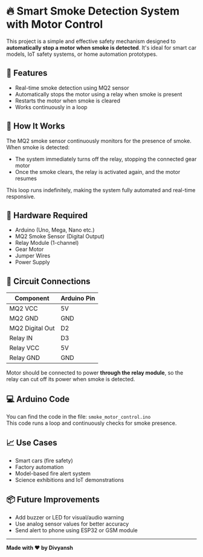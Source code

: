 # 🔥 Smart Smoke Detection System with Motor Control

This project is a simple and effective safety mechanism designed to **automatically stop a motor when smoke is detected**. It's ideal for smart car models, IoT safety systems, or home automation prototypes.

## 🚀 Features
- Real-time smoke detection using MQ2 sensor
- Automatically stops the motor using a relay when smoke is present
- Restarts the motor when smoke is cleared
- Works continuously in a loop

## 🧠 How It Works
The MQ2 smoke sensor continuously monitors for the presence of smoke. When smoke is detected:
- The system immediately turns off the relay, stopping the connected gear motor
- Once the smoke clears, the relay is activated again, and the motor resumes

This loop runs indefinitely, making the system fully automated and real-time responsive.

## 🧰 Hardware Required
- Arduino (Uno, Mega, Nano etc.)
- MQ2 Smoke Sensor (Digital Output)
- Relay Module (1-channel)
- Gear Motor
- Jumper Wires
- Power Supply

## 🔌 Circuit Connections

| Component        | Arduino Pin |
|------------------|-------------|
| MQ2 VCC          | 5V          |
| MQ2 GND          | GND         |
| MQ2 Digital Out  | D2          |
| Relay IN         | D3          |
| Relay VCC        | 5V          |
| Relay GND        | GND         |

Motor should be connected to power **through the relay module**, so the relay can cut off its power when smoke is detected.

## 💻 Arduino Code
You can find the code in the file: `smoke_motor_control.ino`  
This code runs a loop and continuously checks for smoke presence.

## 📈 Use Cases
- Smart cars (fire safety)
- Factory automation
- Model-based fire alert system
- Science exhibitions and IoT demonstrations

## 📦 Future Improvements
- Add buzzer or LED for visual/audio warning
- Use analog sensor values for better accuracy
- Send alert to phone using ESP32 or GSM module

---

**Made with ❤️ by Divyansh**

